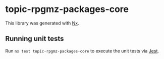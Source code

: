 # topic-rpgmz-packages-core

This library was generated with [Nx](https://nx.dev).

## Running unit tests

Run `nx test topic-rpgmz-packages-core` to execute the unit tests via [Jest](https://jestjs.io).
